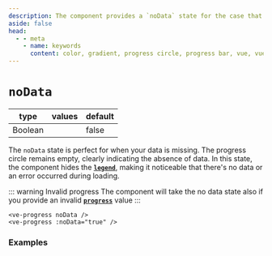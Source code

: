 ```yaml
---
description: The component provides a `noData` state for the case that your data is not available. The circle progress is still empty.
aside: false
head:
  - - meta
    - name: keywords
      content: color, gradient, progress circle, progress bar, vue, vue3, vuejs, vue.js
---
```


# `noData`

<Badge class="mt-2" type="success" text="Animated" />

| type    | values | default |
|---------|--------|---------|
| Boolean |        | false   |

The `noData` state is perfect for when your data is missing. The progress circle remains empty, clearly indicating the
absence of data. In this state, the component hides the **[`legend`](legend.md)**, making it noticeable that there's no
data or an error occurred during loading.

::: warning Invalid progress
The component will take the no data state also if you provide an invalid **[`progress`](progress.md)** value
:::


```vue
<ve-progress noData />
<ve-progress :noData="true" />
```

### Examples

<script setup>
  import NoData from "../../.vitepress/theme/Guide/NoData/NoData.vue";
</script>

<p>

<NoData>
<template #code="{ noData, progress }">

```js-vue
<ve-progress :noData="{{ noData }}" :progress="{{ progress }}">
  <template #legend>
      <span>/100</span>
  </template>
  <template #legend-caption>
      <span>i'm a caption</span>
  </template>
</ve-progress>

<ve-progress :noData="{{ noData }}" progress="Bad progress">
  <template #legend-caption>
      <span>Bad progress</span>
  </template>
</ve-progress>
```

</template>
</NoData>

</p>
